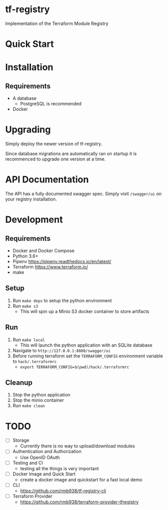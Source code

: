# tf-registry
Implementation of the Terraform Module Registry

# Quick Start



# Installation

## Requirements

* A database
    * PostgreSQL is recommended
* Docker


# Upgrading

Simply deploy the newer version of tf-registry. 

Since database migrations are automatically ran on startup it is recommenced
to upgrade one version at a time.


# API Documentation

The API has a fully documented swagger spec. Simply visit `/swagger/ui` on your registry installation.

# Development

## Requirements

* Docker and Docker Compose
* Python 3.6+
* Pipenv https://pipenv.readthedocs.io/en/latest/
* Terraform https://www.terraform.io/
* make

## Setup

1. Run `make deps` to setup the python environment
1. Run `make s3`
    * This will spin up a Minio S3 docker container to store artifacts

## Run

1. Run `make local`
    * This will launch the python application with an SQLite database
1. Navigate to `http://127.0.0.1:8080/swagger/ui`
1. Before running terraform set the `TERRAFORM_CONFIG` environment variable to `hack/.terraformrc`
    * `export TERRAFORM_CONFIG=$(pwd)/hack/.terraformrc`

## Cleanup

1. Stop the python application
1. Stop the minio container
1. Run `make clean`
 

# TODO

- [ ] Storage
    * Currently there is no way to upload/download modules
- [ ] Authentication and Authorization
    * Use OpenID OAuth 
- [ ] Testing and CI
    * testing all the things is very important
- [ ] Docker Image and Quick Start
    * create a docker image and quickstart for a fast local demo
- [ ] CLI
    * https://github.com/rmb938/tf-registry-cli
- [ ] Terraform Provider
    * https://github.com/rmb938/terraform-provider-tfregistry